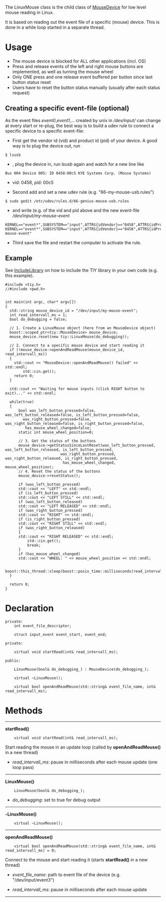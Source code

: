 The LinuxMouse class is the child class of [MouseDevice](ClassMouseDevice.md) for low level mouse reading in Linux.

It is based on reading out the event file of a specific (mouse) device. This is done in a while loop started in a separate thread.

# Usage #

  * The mouse device is blocked for ALL other applications (incl. OS)
  * Press and release events of the left and right mouse buttons are implemented, as well as turning the mouse wheel
  * Only ONE press and one release event buffered per button since last button status reset
  * Users have to reset the button status manually (usually after each status request)

## Creating a specific event-file (optional) ##
As the event files _event0_,_event1_,... created by unix in _/dev/input/_ can change at every start or re-plug, the best way is to build a udev rule to connect a specific device to a specific event-file:

  * First get the vendor id (vid) and product id (pid) of your device. A good way is to plug the device out, run
```
$ lsusb
```
  * , plug the device in, run _lsusb_ again and watch for a new line like
```
Bus 004 Device 005: ID 0458:00c5 KYE Systems Corp. (Mouse Systems)
```
  * vid: 0458, pid: 00c5

  * Second add and set a new udev rule (e.g. "66-my-mouse-usb.rules")
```
$ sudo gedit /etc/udev/rules.d/66-genius-mouse-usb.rules
```
  * and write (e.g. of the vid and pid above and the new event-file _/dev/input/my-mouse-event_
```
KERNEL=="event*",SUBSYSTEM=="input",ATTRS{idVendor}=="0458",ATTRS{idProduct}=="00c5",MODE="0644"
KERNEL=="event*",SUBSYSTEM=="input",ATTRS{idVendor}=="0458",ATTRS{idProduct}=="00c5",SYMLINK+="input/my-mouse-event"
```

  * Third save the file and restart the computer to activate the rule.

## Example ##

See [IncludeLibrary](IncludeLibrary.md) on how to include the TIY library in your own code (e.g. this example).

```
#include <tiy.h>
//#include <pwd.h>
 

int main(int argc, char* argv[])
{
  std::string mouse_device_id = "/dev/input/my-mouse-event";
  int read_intervall_ms = 1;
  bool do_debugging = false;

  // 1. Create a LinuxMouse object (here from an MouseDevice object)
  boost::scoped_ptr<tiy::MouseDevice> mouse_device;
  mouse_device.reset(new tiy::LinuxMouse(do_debugging));

  // 2. Connect to a specific mouse device and start reading it
  if (!mouse_device->openAndReadMouse(mouse_device_id, read_intervall_ms))
  {
	std::cout << "MouseDevice::openAndReadMouse() failed" << std::endl;
        std::cin.get();
	return 0;
  }
 
  std::cout << "Waiting for mouse inputs (click RIGHT button to exit)..." << std::endl;

  while(true)
  {
      bool was_left_button_pressed=false, was_left_button_released=false, is_left_button_pressed=false,
	    was_right_button_pressed=false, was_right_button_released=false, is_right_button_pressed=false,
	     has_mouse_wheel_changed=false;
      static int mouse_wheel_position=0;

      // 3. Get the status of the buttons
      mouse_device->getStatusSinceLastReset(was_left_button_pressed, was_left_button_released, is_left_button_pressed,
					     was_right_button_pressed, was_right_button_released, is_right_button_pressed,
					      has_mouse_wheel_changed, mouse_wheel_position);
      // 4. Reset the status of the buttons
      mouse_device->resetStatus();

      if (was_left_button_pressed)
	  std::cout << "LEFT" << std::endl;
      if (is_left_button_pressed)
	  std::cout << "LEFT STILL" << std::endl;
      if (was_left_button_released)
	  std::cout << "LEFT RELEASED" << std::endl;
      if (was_right_button_pressed)
	  std::cout << "RIGHT" << std::endl;
      if (is_right_button_pressed)
	  std::cout << "RIGHT STILL" << std::endl;
      if (was_right_button_released)
      {
	  std::cout << "RIGHT RELEASED" << std::endl;
          std::cin.get();
          break;
      }
      if (has_mouse_wheel_changed)
	  std::cout << "WHEEL: " << mouse_wheel_position << std::endl;

      boost::this_thread::sleep(boost::posix_time::milliseconds(read_intervall_ms/2));
  }

  return 0;
}

```

# Declaration #

```
private:
	int event_file_descriptor;

	struct input_event event_start, event_end;

private:

	virtual void startRead(int& read_intervall_ms);

public:

	LinuxMouse(bool& do_debugging_) : MouseDevice(do_debugging_);

	virtual ~LinuxMouse();

	virtual bool openAndReadMouse(std::string& event_file_name, int& read_intervall_ms);
```

# Methods #

---

**startRead()**
```
	virtual void startRead(int& read_intervall_ms);
```
Start reading the mouse in an update loop (called by **openAndReadMouse()** in a new thread)
  * _read_intervall_ms_: pause in milliseconds after each mouse update (one loop pass)

---

**LinuxMouse()**
```
	LinuxMouse(bool& do_debugging_);
```
  * _do_debugging_: set to true for debug output

---

**`~`LinuxMouse()**
```
	virtual ~LinuxMouse();
```

---

**openAndReadMouse()**
```
	virtual bool openAndReadMouse(std::string& event_file_name, int& read_intervall_ms) = 0;
```
Connect to the mouse and start reading it (starts **startRead()** in a new thread)
  * _event_file_name_: path to event file of the device (e.g. "/dev/input/event3")

  * _read_intervall_ms_: pause in milliseconds after each mouse update

---
